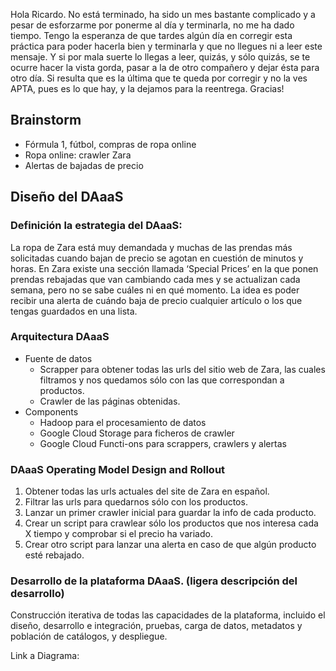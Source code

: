 Hola Ricardo. No está terminado, ha sido un mes bastante complicado y a pesar de esforzarme por ponerme al día y terminarla, no me ha dado tiempo. Tengo la esperanza de que tardes algún día en corregir esta práctica para poder hacerla bien y terminarla y que no llegues ni a leer este mensaje. Y si por mala suerte lo llegas a leer, quizás, y sólo quizás, se te ocurre hacer la vista gorda, pasar a la de otro compañero y dejar ésta para otro día. Si resulta que es la última que te queda por corregir y no la ves APTA, pues es lo que hay, y la dejamos para la reentrega. Gracias!


## Brainstorm
- Fórmula 1, fútbol, compras de ropa online
- Ropa online: crawler Zara
- Alertas de bajadas de precio

## Diseño del DAaaS
### Definición la estrategia del DAaaS:
La ropa de Zara está muy demandada y muchas de las prendas más solicitadas cuando bajan de precio se agotan en cuestión de minutos y horas. En Zara existe una sección llamada ‘Special Prices’ en la que ponen prendas rebajadas que van cambiando cada mes y se actualizan cada semana, pero no se sabe cuáles ni en qué momento. La idea es poder recibir una alerta de cuándo baja de precio cualquier artículo o los que tengas guardados en una lista.


### Arquitectura DAaaS
- Fuente de datos
    - Scrapper para obtener todas las urls del sitio web de Zara, las cuales filtramos y nos quedamos sólo con las que correspondan a productos.
    - Crawler de las páginas obtenidas.
- Components
    - Hadoop para el procesamiento de datos
    - Google Cloud Storage para ficheros de crawler
    - Google Cloud Functi-ons para scrappers, crawlers y alertas


### DAaaS Operating Model Design and Rollout
1. Obtener todas las urls actuales del site de Zara en español.
2. Filtrar las urls para quedarnos sólo con los productos.
3. Lanzar un primer crawler inicial para guardar la info de cada producto.
4. Crear un script para crawlear sólo los productos que nos interesa cada X tiempo y comprobar si el precio ha variado.
5. Crear otro script para lanzar una alerta en caso de que algún producto esté rebajado. 


### Desarrollo de la plataforma DAaaS. (ligera descripción del desarrollo)
Construcción iterativa de todas las capacidades de la plataforma, incluido el diseño, desarrollo e integración, pruebas, carga de datos, metadatos y población de catálogos, y despliegue.




Link a Diagrama:


